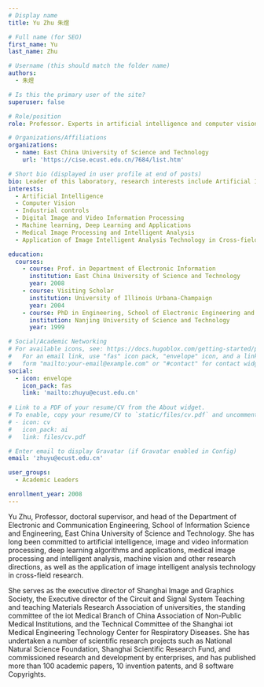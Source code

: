 ```yaml
---
# Display name
title: Yu Zhu 朱煜

# Full name (for SEO)
first_name: Yu
last_name: Zhu

# Username (this should match the folder name)
authors:
  - 朱煜

# Is this the primary user of the site?
superuser: false

# Role/position
role: Professor. Experts in artificial intelligence and computer vision. Lab leader.

# Organizations/Affiliations
organizations:
  - name: East China University of Science and Technology
    url: 'https://cise.ecust.edu.cn/7684/list.htm'

# Short bio (displayed in user profile at end of posts)
bio: Leader of this laboratory, research interests include Artificial Intelligence, Computer Vision, Industrial controls, Digital Image and Video Processing, Machine learning, Deep Learning and Applications.
interests:
  - Artificial Intelligence
  - Computer Vision
  - Industrial controls
  - Digital Image and Video Information Processing
  - Machine learning, Deep Learning and Applications
  - Medical Image Processing and Intelligent Analysis
  - Application of Image Intelligent Analysis Technology in Cross-field Research

education:
  courses:
    - course: Prof. in Department of Electronic Information
      institution: East China University of Science and Technology
      year: 2008
    - course: Visiting Scholar
      institution: University of Illinois Urbana-Champaign
      year: 2004
    - course: PhD in Engineering, School of Electronic Engineering and Optoelectronic Technology
      institution: Nanjing University of Science and Technology
      year: 1999

# Social/Academic Networking
# For available icons, see: https://docs.hugoblox.com/getting-started/page-builder/#icons
#   For an email link, use "fas" icon pack, "envelope" icon, and a link in the
#   form "mailto:your-email@example.com" or "#contact" for contact widget.
social:
  - icon: envelope
    icon_pack: fas
    link: 'mailto:zhuyu@ecust.edu.cn'
    
# Link to a PDF of your resume/CV from the About widget.
# To enable, copy your resume/CV to `static/files/cv.pdf` and uncomment the lines below.
# - icon: cv
#   icon_pack: ai
#   link: files/cv.pdf

# Enter email to display Gravatar (if Gravatar enabled in Config)
email: 'zhuyu@ecust.edu.cn'

user_groups:
  - Academic Leaders

enrollment_year: 2008
---
```


Yu Zhu, Professor, doctoral supervisor, and head of the Department of Electronic and Communication Engineering, School of Information Science and Engineering, East China University of Science and Technology. She has long been committed to artificial intelligence, image and video information processing, deep learning algorithms and applications, medical image processing and intelligent analysis, machine vision and other research directions, as well as the application of image intelligent analysis technology in cross-field research. 

She serves as the executive director of Shanghai Image and Graphics Society, the Executive director of the Circuit and Signal System Teaching and teaching Materials Research Association of universities, the standing committee of the iot Medical Branch of China Association of Non-Public Medical Institutions, and the Technical Committee of the Shanghai iot Medical Engineering Technology Center for Respiratory Diseases. She has undertaken a number of scientific research projects such as National Natural Science Foundation, Shanghai Scientific Research Fund, and commissioned research and development by enterprises, and has published more than 100 academic papers, 10 invention patents, and 8 software Copyrights.
